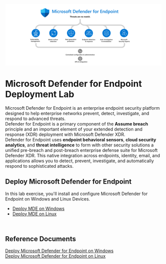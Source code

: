 ![Defender for Endpoint](./Platforms/Assets/Pictures/MDE.png)

# Microsoft Defender for Endpoint Deployment Lab
Microsoft Defender for Endpoint is an enterprise endpoint security platform designed to help enterprise networks prevent, detect, investigate, and respond to advanced threats.<br>
Defender for Endpoint is a primary component of the **Assume breach** principle and an important element of your extended detection and response (XDR) deployment with Microsoft Defender XDR.<br>
Defender for Endpoint uses **endpoint behavioral sensors**, **cloud security analytics**, and **threat intelligence** to form with other security solutions a unified pre-breach and post-breach enterprise defense suite for Microsoft Defender XDR. This native integration across endpoints, identity, email, and applications allows you to detect, prevent, investigate, and automatically respond to sophisticated attacks.

## Deploy Microsoft Defender for Endpoint
In this lab exercise, you'll install and configure Microsoft Defender for Endpoint on Windows and Linux Devices.
- [Deploy MDE on Windows](./Platforms/Windows/README.md)
- [Deploy MDE on Linux](./Platforms/Linux/README.md)

<br>

## Reference Documents
[Deploy Microsoft Defender for Endpoint on Windows](https://learn.microsoft.com/en-us/defender-endpoint/mde-planning-guide)<br>
[Deploy Microsoft Defender for Endpoint on Linux](https://learn.microsoft.com/en-us/defender-endpoint/microsoft-defender-endpoint-linux)
